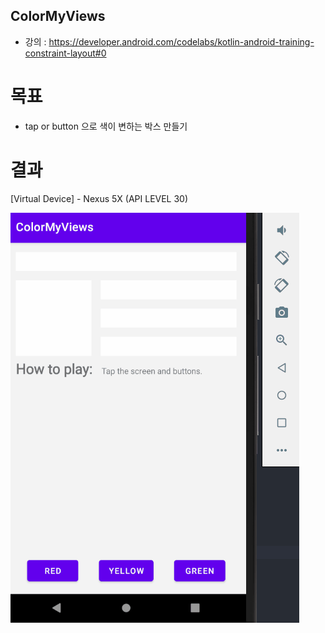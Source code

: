 ## ColorMyViews

-  강의 : https://developer.android.com/codelabs/kotlin-android-training-constraint-layout#0

# 목표

-  tap or button 으로 색이 변하는 박스 만들기

# 결과

[Virtual Device] - Nexus 5X (API LEVEL 30)

![Color_my_views_result.gif](readme_files/Color_my_views_result.gif)
